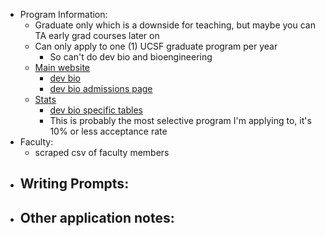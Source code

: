 - Program Information:
	- Graduate only which is a downside for teaching, but maybe you can TA early grad courses later on
	- Can only apply to one (1) UCSF graduate program per year
		- So can't do dev bio and bioengineering
	- [Main website](https://graduate.ucsf.edu/)
		- [dev bio](https://dscb.ucsf.edu/)
		- [dev bio admissions page](https://dscb.ucsf.edu/admissions)
	- [Stats](https://graduate.ucsf.edu/admission/graduate-program-statistics/phd-program-statistics)
		- [dev bio specific tables](https://graduate.ucsf.edu/admission/graduate-program-statistics/phd-program-statistics/program-stats-dscb)
		- This is probably the most selective program I'm applying to, it's 10% or less acceptance rate
- Faculty:
	- scraped csv of faculty members
- Writing Prompts:
	-
- Other application notes:
	-
